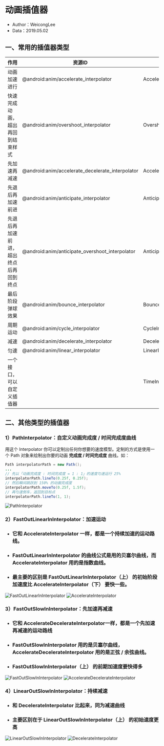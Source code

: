 # 动画插值器
- Author：WeicongLee
- Data：2019.05.02

## **一、常用的插值器类型**
| 作用 | 资源ID | 对应的JAVA类 |
| - | - | - |
| 动画加速进行 | @android:anim/accelerate_interpolator | AccelerateInterpolator |
| 快速完成动画，超出再回到结束样式 | @android:anim/overshoot_interpolator | OvershootInterpolator |
| 先加速再减速 | @android:anim/accelerate_decelerate_interpolator | AccelerateDecelerateInterpolator |
| 先退后再加速前进 | @android:anim/anticipate_interpolator | AnticipateInterpolator |
| 先退后再加速前进，超出终点后再回到终点 | @android:anim/anticipate_overshoot_interpolator | AnticipateOvershootInterpolator |
| 最后阶段弹球效果 | @android:anim/bounce_interpolator | BounceInterpolator |
| 周期运动 | @android:anim/cycle_interpolator | CycleInterpolator |
| 减速 | @android:anim/decelerate_interpolator | DecelerateInterpolator |
| 匀速 | @android:anim/linear_interpolator | LinearInterpolator |
| 一个接口，可以自定义插值器 | | TimeInterpolator |


## **二、其他类型的插值器**
### **1）PathInterpolator：自定义动画完成度 / 时间完成度曲线**
用这个 Interpolator 你可以定制出任何你想要的速度模型。定制的方式是使用一个 Path 对象来绘制出你要的动画 **完成度 / 时间完成度** 曲线。如：
```JAVA
Path interpolatorPath = new Path();
...
// 先以「动画完成度 : 时间完成度 = 1 : 1」的速度匀速运行 25%
interpolatorPath.lineTo(0.25f, 0.25f);  
// 然后瞬间跳跃到 150% 的动画完成度
interpolatorPath.moveTo(0.25f, 1.5f);  
// 再匀速倒车，返回到目标点
interpolatorPath.lineTo(1, 1);
```
![PathInterpolator](https://github.com/OuFungWah/TentcooStudio-Android/blob/studio_lee/2019/03.09/%E6%9D%8E%E7%82%9C%E8%81%AA/image/PathInterpolator.jpg)

### **2）FastOutLinearInInterpolator：加速运动**
- ### 它和 AccelerateInterpolator 一样，都是一个持续加速的运动路线。
- ### FastOutLinearInInterpolator 的曲线公式是用的**贝塞尔曲线**，而AccelerateInterpolator 用的是**指数曲线**。
- ### 最主要的区别是 FastOutLinearInInterpolator（上） 的初始阶段加速度比 AccelerateInterpolator（下） 要快一些。

![FastOutLinearInInterpolator](https://github.com/OuFungWah/TentcooStudio-Android/blob/studio_lee/2019/03.09/%E6%9D%8E%E7%82%9C%E8%81%AA/image/FastOutLinearInInterpolator.jpg)
![AccelerateInterpolator](https://github.com/OuFungWah/TentcooStudio-Android/blob/studio_lee/2019/03.09/%E6%9D%8E%E7%82%9C%E8%81%AA/image/AccelerateInterpolator.jpg)

### **3）FastOutSlowInInterpolator：先加速再减速**
- ### 它和 AccelerateDecelerateInterpolator一样，都是一个先加速再减速的运动路线
- ### FastOutSlowInInterpolator 用的是贝塞尔曲线，AccelerateDecelerateInterpolator 用的是正弦 / 余弦曲线。
- ### FastOutSlowInInterpolator（上） 的前期加速度要快得多

![FastOutSlowInInterpolator](https://github.com/OuFungWah/TentcooStudio-Android/blob/studio_lee/2019/03.09/%E6%9D%8E%E7%82%9C%E8%81%AA/image/FastOutSlowInInterpolator.jpg)
![AccelerateDecelerateInterpolator](https://github.com/OuFungWah/TentcooStudio-Android/blob/studio_lee/2019/03.09/%E6%9D%8E%E7%82%9C%E8%81%AA/image/AccelerateDecelerateInterpolator.jpg)

### **4）LinearOutSlowInInterpolator：持续减速**
- ### 和 DecelerateInterpolator 比起来，同为减速曲线
- ### 主要区别在于 LinearOutSlowInInterpolator（上） 的初始速度更高

![LinearOutSlowInInterpolator](https://github.com/OuFungWah/TentcooStudio-Android/blob/studio_lee/2019/03.09/%E6%9D%8E%E7%82%9C%E8%81%AA/image/LinearOutSlowInInterpolator.jpg)
![DecelerateInterpolator](https://github.com/OuFungWah/TentcooStudio-Android/blob/studio_lee/2019/03.09/%E6%9D%8E%E7%82%9C%E8%81%AA/image/DecelerateInterpolator.jpg)